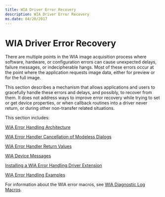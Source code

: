 ```yaml
---
title: WIA Driver Error Recovery
description: WIA Driver Error Recovery
ms.date: 04/20/2017
---
```


# WIA Driver Error Recovery

There are multiple points in the WIA image acquisition process where software, hardware, or configuration errors can cause unexpected delays, failure messages, or indecipherable hangs. Most of these errors occur at the point where the application requests image data, either for preview or for the full image. 

This section describes a mechanism that allows applications and users to gracefully handle these errors and delays, and possibly, to recover from them. It does not address ways to improve error recovery while trying to set or get device properties, or when callback routines into a driver never return, or during other non-transfer related situations.

This section includes:

[WIA Error Handling Architecture](wia-error-handling-architecture.md)

[WIA Error Handler Cancellation of Modeless Dialogs](wia-error-handler-cancellation-of-modeless-dialogs.md)

[WIA Error Handler Return Values](wia-error-handler-return-values.md)

[WIA Device Messages](wia-device-messages.md)

[Installing a WIA Error Handling Driver Extension](installing-a-wia-error-handling-driver-extension.md)

[WIA Error Handling Examples](wia-error-handling-example.md)

For information about the WIA error macros, see [WIA Diagnostic Log Macros](wia-diagnostic-log-macros.md).
